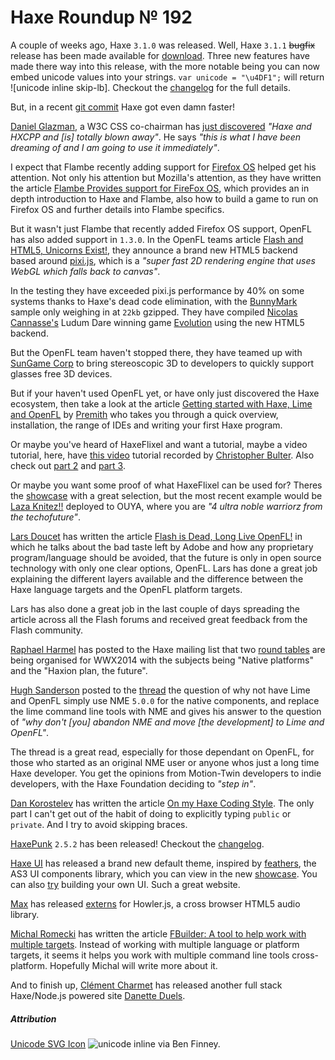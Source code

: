 [_template]: ../templates/roundup.html
# Haxe Roundup № 192

A couple of weeks ago, Haxe `3.1.0` was released. Well, Haxe `3.1.1` ~~bugfix~~ release
has been made available for [download](http://haxe.org/download). Three new features have
made there way into this release, with the more notable being you can now embed unicode
values into your strings. `var unicode = "\u4DF1";` will return ![unicode inline skip-lb].
Checkout the [changelog][ch 1] for the full details.

But, in a recent [git commit] Haxe got even damn faster!

[Daniel Glazman][tw 1], a W3C CSS co-chairman has [just discovered] _"Haxe and HXCPP
and [is] totally blown away"_. He says _"this is what I have been dreaming of and I am going
to use it immediately"_.

I expect that Flambe recently adding support for [Firefox OS] helped get his attention. Not
only his attention but Mozilla's attention, as they have written the article [Flambe Provides
support for FireFox OS][article 1], which provides an in depth introduction to Haxe and Flambe,
also how to build a game to run on Firefox OS and further details into Flambe specifics.

But it wasn't just Flambe that recently added Firefox OS support, OpenFL has also added support
in `1.3.0`. In the OpenFL teams article [Flash and HTML5, Unicorns Exist!][article 2], they
announce a brand new HTML5 backend based around [pixi.js], which is a _"super fast 2D rendering
engine that uses WebGL which falls back to canvas"_.

In the testing they have exceeded pixi.js performance by 40% on some systems thanks to
Haxe's dead code elimination, with the [BunnyMark] sample only weighing in at `22kb` gzipped. They have
compiled [Nicolas Cannasse's][tw 2] Ludum Dare winning game [Evolution] using the new HTML5 backend.

But the OpenFL team haven't stopped there, they have teamed up with [SunGame Corp] to bring stereoscopic
3D to developers to quickly support glasses free 3D devices.

But if your haven't used OpenFL yet, or have only just discovered the Haxe ecosystem, then take a look
at the article [Getting started with Haxe, Lime and OpenFL][article 3] by [Premith][tw 3] who takes you 
through a quick overview, installation, the range of IDEs and writing your first Haxe program.

Or maybe you've heard of HaxeFlixel and want a tutorial, maybe a video tutorial, here, have [this video][vid 1]
tutorial recorded by [Christopher Bulter][tw 4]. Also check out [part 2][vid 2] and [part 3][vid 3].

Or maybe you want some proof of what HaxeFlixel can be used for? Theres the [showcase] with a great selection,
but the most recent example would be [Laza Knitez!!] deployed to OUYA, where you are _"4 ultra noble warriorz
from the techofuture"_.

[Lars Doucet][tw 12] has written the article [Flash is Dead, Long Live OpenFL!][article 4] in which he 
talks about the bad taste left by Adobe and how any proprietary program/language should be avoided, that
the future is only in open source technology with only one clear options, OpenFL. Lars has done a great job 
explaining the different layers available and the difference between the Haxe language targets and the OpenFL 
platform targets.

Lars has also done a great job in the last couple of days spreading the article across all the Flash forums and
received great feedback from the Flash community.

[Raphael Harmel][tw 5] has posted to the Haxe mailing list that two [round tables] are being organised for WWX2014
with the subjects being "Native platforms" and the "Haxion plan, the future".

[Hugh Sanderson][tw 6] posted to the [thread][round tables] the question of why not have Lime and OpenFL simply use NME `5.0.0` for
the native components, and replace the lime command line tools with NME and gives his answer to the question of _"why don't
[you] abandon NME and move [the development] to Lime and OpenFL"_. 

The thread is a great read, especially for those dependant on OpenFL, for those who started as an original NME user or 
anyone whos just a long time Haxe developer. You get the opinions from Motion-Twin developers to indie developers, with
the Haxe Foundation deciding to _"step in"_.

[Dan Korostelev][tw 7] has written the article [On my Haxe Coding Style][article 6]. The only part I can't get out of the
habit of doing to explicitly typing `public` or `private`. And I try to avoid skipping braces.

[HaxePunk][tw 8] `2.5.2` has been released! Checkout the [changelog][ch 2].

[Haxe UI] has released a brand new default theme, inspired by [feathers], the AS3 UI components library, which you can view
in the new [showcase][hui showcase]. You can also [try][try hui] building your own UI. Such a great website.

[Max][tw 9] has released [externs] for Howler.js, a cross browser HTML5 audio library.

[Michal Romecki][tw 10] has written the article [FBuilder: A tool to help work with multiple targets][article 5]. Instead of working
with multiple language or platform targets, it seems it helps you work with multiple command line tools cross-platform. Hopefully
Michal will write more about it.

And to finish up, [Clément Charmet][tw 11] has released another full stack Haxe/Node.js powered site [Danette Duels](http://duels.danette.fr/).

##### Attribution
[Unicode SVG Icon](https://en.wikipedia.org/wiki/File:Iching-hexagram-50.svg) ![unicode inline] via Ben Finney.

[hui showcase]: http://haxeui.org/showcase.jsp "Haxe UI Showcase"
[try hui]: http://haxeui.org/try.jsp "Try Haxe UI"
[ch 1]: http://haxe.org/file/CHANGES.txt "Haxe 3.1.1 changelog"
[git commit]: https://github.com/HaxeFoundation/haxe/issues/2651#issuecomment-37948440 "Haxe gets even damn faster!"
[tw 1]: https://twitter.com/glazou "@glazou"
[just discovered]: http://www.glazman.org/weblog/dotclear/index.php?post/2014/02/26/Haxe "I just discovered Haxe and am totally blown away"
[firefox os]: https://developer.mozilla.org/en-US/Firefox_OS "Firefox OS"
[article 1]: https://hacks.mozilla.org/2014/03/flambe-provides-support-for-firefox-os/
[article 2]: http://www.openfl.org/blog/2014/03/18/flash-and-html5/
[pixi.js]: https://github.com/goodboydigital/pixi.js "Pixi.js"
[bunnymark]: http://www.openfl.org/samples/bunny "OpenFL HTML5 BunnyMark Demo"
[Evolution]: http://www.openfl.org/samples/evoland "Ludum Dare - Evoland"
[tw 2]: https://twitter.com/ncannasse "@ncannasse"
[SunGame Corp]: http://www.sungame.com/
[article 3]: https://medium.com/p/ec9c2784aaa8 "Getting started with Haxe, Lime and OpenFL"
[tw 3]: https://twitter.com/premith "@premith"
[article 4]: http://www.fortressofdoors.com/2014/03/flash-is-dead-long-live-openfl.html "Flash is Dead, Long Live OpenFL!"
[tw 4]: https://twitter.com/zionviller "@zionviller"
[vid 1]: https://www.youtube.com/watch?v=CTsszyjZDjI&list=UU1t-hfkB23mkP4HARioygOQ
[vid 2]: https://www.youtube.com/watch?v=UNUEtpik05M&list=UU1t-hfkB23mkP4HARioygOQ
[vid 3]: https://www.youtube.com/watch?v=Qdq-vXt-NOE&feature=youtu.be&a
[showcase]: http://haxeflixel.com/showcase/ "HaxeFlixel Showcase"
[laza knitez!!]: https://www.ouya.tv/game/LAZA-KNITEZ/ "LAZA KNITEZ!! for OUYA"
[tw 5]: https://twitter.com/djcodam "@djcodam"
[round tables]: https://groups.google.com/d/msg/haxelang/lYsI-hf2NEQ/GKofBm91kdkJ "WWX 2014 - Round Tables"
[tw 6]: https://twitter.com/GameHaxe "@GameHaxe"
[tw 7]: https://twitter.com/nadako "@nadako"
[tw 8]: https://twitter.com/HaxePunk "@HaxePunk"
[ch 2]: https://github.com/HaxePunk/HaxePunk/blob/dev/CHANGELOG.md "HaxePunk 2.5.2 changelog"
[haxe ui]: http://haxeui.org/ "Haxe UI Cross-Platform UI Components Library"
[feathers]: http://feathersui.com/ "Open Source AS3 UI Components Library"
[tw 9]: https://twitter.com/insweater "@insweater"
[externs]: http://insweater.net/haxe-flavored-howler-js/ "Howler.js Haxe Externs"
[tw 10]: https://twitter.com/mromecki "@mromecki"
[article 5]: http://mromecki.fr/blog/post/fbuilder-working-with-multiple-targets "FBuilder"
[tw 11]: https://twitter.com/clemenchar "@clemenchar"
[tw 12]: https://twitter.com/larsiusprime/ "@larsiusprime"
[article 6]: http://nadako.tumblr.com/post/79958903007/on-my-haxe-coding-style "On my coding style"
[unicode inline]: /svg/Iching-hexagram-50.svg

